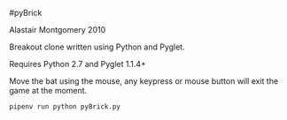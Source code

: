 #pyBrick

Alastair Montgomery 2010

Breakout clone written using Python and Pyglet.

Requires Python 2.7 and Pyglet 1.1.4+

Move the bat using the mouse, any keypress or mouse button will exit the game at the moment.

```bash
pipenv run python pyBrick.py
```

